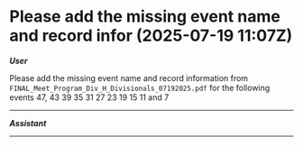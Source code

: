 <!-- Generated by SpecStory -->

# Please add the missing event name and record infor (2025-07-19 11:07Z)

_**User**_

Please add the missing event name and record information from `FINAL_Meet_Program_Div_H_Divisionals_07192025.pdf` for the following events 47, 43
39
35
31
27
23
19
15
11
 and 7

---

_**Assistant**_



---

